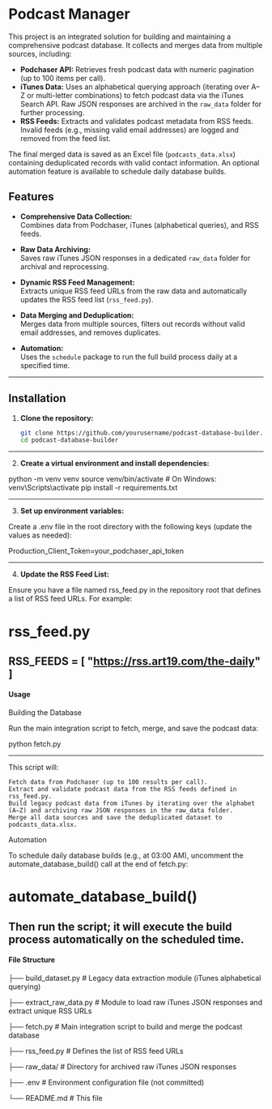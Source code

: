 # Podcast Manager

This project is an integrated solution for building and maintaining a comprehensive podcast database. It collects and merges data from multiple sources, including:

- **Podchaser API:** Retrieves fresh podcast data with numeric pagination (up to 100 items per call).
- **iTunes Data:** Uses an alphabetical querying approach (iterating over A–Z or multi-letter combinations) to fetch podcast data via the iTunes Search API. Raw JSON responses are archived in the `raw_data` folder for further processing.
- **RSS Feeds:** Extracts and validates podcast metadata from RSS feeds. Invalid feeds (e.g., missing valid email addresses) are logged and removed from the feed list.

The final merged data is saved as an Excel file (`podcasts_data.xlsx`) containing deduplicated records with valid contact information. An optional automation feature is available to schedule daily database builds.

## Features

- **Comprehensive Data Collection:**  
  Combines data from Podchaser, iTunes (alphabetical queries), and RSS feeds.
  
- **Raw Data Archiving:**  
  Saves raw iTunes JSON responses in a dedicated `raw_data` folder for archival and reprocessing.
  
- **Dynamic RSS Feed Management:**  
  Extracts unique RSS feed URLs from the raw data and automatically updates the RSS feed list (`rss_feed.py`).
  
- **Data Merging and Deduplication:**  
  Merges data from multiple sources, filters out records without valid email addresses, and removes duplicates.
  
- **Automation:**  
  Uses the `schedule` package to run the full build process daily at a specified time.
----------------------------------------------------------------
## Installation

1. **Clone the repository:**
   ```bash
   git clone https://github.com/yourusername/podcast-database-builder.git
   cd podcast-database-builder


----------------------------------------------------------------
2. **Create a virtual environment and install dependencies:**

python -m venv venv
source venv/bin/activate  # On Windows: venv\Scripts\activate
pip install -r requirements.txt

----------------------------------------------------------------
3. **Set up environment variables:**

Create a .env file in the root directory with the following keys (update the values as needed):

Production_Client_Token=your_podchaser_api_token

----------------------------------------------------------------
4. **Update the RSS Feed List:**

Ensure you have a file named rss_feed.py in the repository root that defines a list of RSS feed URLs. For example:

# rss_feed.py
RSS_FEEDS = [
    "https://rss.art19.com/the-daily"
]
----------------------------------------------------------------
#### Usage

Building the Database

Run the main integration script to fetch, merge, and save the podcast data:

python fetch.py

----------------------------------------------------------------
This script will:

    Fetch data from Podchaser (up to 100 results per call).
    Extract and validate podcast data from the RSS feeds defined in rss_feed.py.
    Build legacy podcast data from iTunes by iterating over the alphabet (A–Z) and archiving raw JSON responses in the raw_data folder.
    Merge all data sources and save the deduplicated dataset to podcasts_data.xlsx.

Automation

To schedule daily database builds (e.g., at 03:00 AM), uncomment the automate_database_build() call at the end of fetch.py:

# automate_database_build()

Then run the script; it will execute the build process automatically on the scheduled time.
-----------------------------------------------------------------

#### File Structure

├── build_dataset.py        # Legacy data extraction module (iTunes alphabetical querying)

├── extract_raw_data.py     # Module to load raw iTunes JSON responses and extract unique RSS URLs

├── fetch.py                # Main integration script to build and merge the podcast database

├── rss_feed.py             # Defines the list of RSS feed URLs

├── raw_data/               # Directory for archived raw iTunes JSON responses

├── .env                    # Environment configuration file (not committed)

└── README.md               # This file

